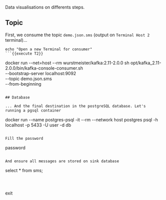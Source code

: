 Data visualisations on differents steps.

## Topic

First, we consume the topic `demo.json.sms` (output on `Terminal Host 2` terminal)...

```
echo "Open a new Terminal for consumer"
```{{execute T2}}

```
docker run --net=host --rm wurstmeister/kafka:2.11-2.0.0 sh opt/kafka_2.11-2.0.0/bin/kafka-console-consumer.sh \
    --bootstrap-server localhost:9092 \
    --topic demo.json.sms \
    --from-beginning
```{{execute T2}}

## Database

... And the final destination in the postgreSQL database. Let's running a pgsql container

```
docker run --name postgres-psql -it --rm --network host postgres psql -h localhost -p 5433 -U user -d db
```{{execute T1}}

Fill the password

```
password
```{{execute T1}}

And ensure all messages are stored on sink database

```
select * from sms;
```{{execute T1}}



```
exit
```{{execute T1}}